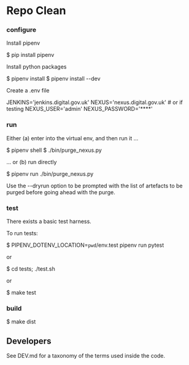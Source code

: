 # Repo Clean

### configure

Install pipenv

$ pip install pipenv

Install python packages

$ pipenv install
$ pipenv install --dev

Create a .env file

JENKINS='jenkins.digital.gov.uk'
NEXUS='nexus.digital.gov.uk' # or <newserver> if testing
NEXUS_USER='admin'
NEXUS_PASSWORD='****'

### run

Either (a) enter into the virtual env, and then run it ...

$ pipenv shell
$ ./bin/purge_nexus.py

... or (b) run directly

$ pipenv run ./bin/purge_nexus.py

Use the --dryrun option to be prompted with the list of artefacts to be purged
before going ahead with the purge.

### test

There exists a basic test harness.

To run tests:

$ PIPENV_DOTENV_LOCATION=`pwd`/env.test pipenv run pytest

or

$ cd tests; ./test.sh

or

$ make test

### build

$ make dist


## Developers

See DEV.md for a taxonomy of the terms used inside the code.
